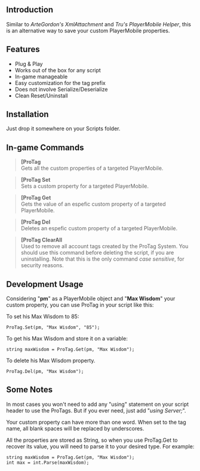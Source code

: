 ## Introduction ##

Similar to _ArteGordon's XmlAttachment_ and _Tru's PlayerMobile Helper_, this is an alternative way to save your custom PlayerMobile properties.

## Features ##

- Plug &amp; Play
- Works out of the box for any script
- In-game manageable
- Easy customization for the tag prefix
- Does not involve Serialize/Deserialize
- Clean Reset/Uninstall

## Installation ##

Just drop it somewhere on your Scripts folder.

## In-game Commands ##

> **[ProTag**<br/>
Gets all the custom properties of a targeted PlayerMobile.

> **[ProTag Set**<br/>
Sets a custom property for a targeted PlayerMobile.

> **[ProTag Get**<br/>
Gets the value of an espefic custom property of a targeted PlayerMobile.

> **[ProTag Del**<br/>
Deletes an espefic custom property of a targeted PlayerMobile.

> **[ProTag ClearAll**<br/>
Used to remove all account tags created by the ProTag System. You should use this command before deleting the script, if you are uninstalling. Note that this is the only command _case sensitive_, for security reasons.

## Development Usage ##

Considering "**pm**" as a PlayerMobile object and "**Max Wisdom**" your custom property, you can use ProTag in your script like this:

To set his Max Wisdom to 85:

	ProTag.Set(pm, "Max Wisdom", "85"); 

To get his Max Wisdom and store it on a variable:

	string maxWisdom = ProTag.Get(pm, "Max Wisdom");

To delete his Max Wisdom property.

	ProTag.Del(pm, "Max Wisdom");

## Some Notes ##

In most cases you won't need to add any "using" statement on your script header to use the ProTags. But if you ever need, just add "_using Server;_".

Your custom property can have more than one word. When set to the tag name, all blank spaces will be replaced by underscores.

All the properties are stored as String, so when you use ProTag.Get to recover its value, you will need to parse it to your desired type. For example:

	string maxWisdom = ProTag.Get(pm, "Max Wisdom");
	int max = int.Parse(maxWisdom); 